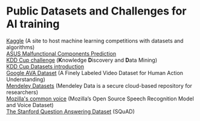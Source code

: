 # Public Datasets and Challenges for AI training
[Kaggle](https://www.kaggle.com/) (A site to host machine learning competitions with datasets and algorithms)  
[ASUS Malfunctional Components Prediction](https://www.kaggle.com/c/pakdd-cup-2014/data)  
[KDD Cup challenge](http://www.kdd.org/kdd-cup/view/kdd-cup-2016) (**K**nowledge **D**iscovery and **D**ata Mining)  
[KDD Cup Datasets introduction](http://www.jianshu.com/p/70be2e313df1)  
[Google AVA Dataset](https://research.google.com/ava/) (A Finely Labeled Video Dataset for Human Action Understanding)  
[Mendeley Datasets](https://data.mendeley.com/datasets) (Mendeley Data is a secure cloud-based repository for researchers)  
[Mozilla's common voice](https://voice.mozilla.org/data) (Mozilla’s Open Source Speech Recognition Model and Voice Dataset)  
[The Stanford Question Answering Dataset](https://rajpurkar.github.io/SQuAD-explorer/) (SQuAD)
